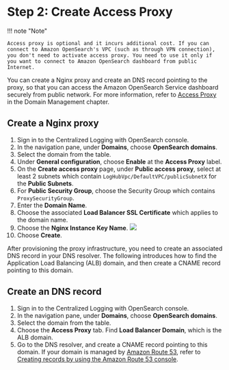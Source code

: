 # Step 2: Create Access Proxy

!!! note "Note"

    Access proxy is optional and it incurs additional cost. If you can connect to Amazon OpenSearch's VPC (such as through VPN connection), you don't need to activate access proxy. You need to use it only if you want to connect to Amazon OpenSearch dashboard from public Internet. 

You can create a Nginx proxy and create an DNS record pointing to the proxy, so that you can access the Amazon OpenSearch Service dashboard securely from public network. For more information, refer to [Access Proxy](../domains/proxy.md) in the Domain Management chapter.

## Create a Nginx proxy

1. Sign in to the Centralized Logging with OpenSearch console.
2. In the navigation pane, under **Domains**, choose **OpenSearch domains**.
3. Select the domain from the table.
4. Under **General configuration**, choose **Enable** at the **Access Proxy** label.
5. On the **Create access proxy** page, under **Public access proxy**, select at least 2 subnets which contain `LogHubVpc/DefaultVPC/publicSubnetX` for the **Public Subnets**.
6. For **Public Security Group**, choose the Security Group which contains `ProxySecurityGroup`.
7. Enter the **Domain Name**.
8. Choose the associated **Load Balancer SSL Certificate** which applies to the domain name.
9. Choose the **Nginx Instance Key Name**.
    ![](../../images/domain/proxy.png)
10. Choose **Create**.

After provisioning the proxy infrastructure, you need to create an associated DNS record in your DNS resolver. The following introduces how to find the Application Load Balancing (ALB) domain, and then create a CNAME record pointing to this domain.

## Create an DNS record

1. Sign in to the Centralized Logging with OpenSearch console.
2. In the navigation pane, under **Domains**, choose **OpenSearch domains**.
3. Select the domain from the table.
4. Choose the **Access Proxy** tab. Find **Load Balancer Domain**, which is the ALB domain.
5. Go to the DNS resolver, and create a CNAME record pointing to this domain. If your domain is managed by [Amazon Route 53][route53], refer to [Creating records by using the Amazon Route 53 console][createrecords].

[route53]: https://aws.amazon.com/route53/
[createrecords]: https://docs.aws.amazon.com/Route53/latest/DeveloperGuide/resource-record-sets-creating.html
